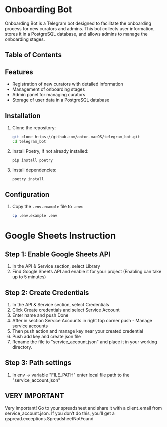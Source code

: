 # Onboarding Bot

Onboarding Bot is a Telegram bot designed to facilitate the onboarding process for new curators and admins. This bot collects user information, stores it in a PostgreSQL database, and allows admins to manage the onboarding stages.

## Table of Contents


## Features

- Registration of new curators with detailed information
- Management of onboarding stages
- Admin panel for managing curators
- Storage of user data in a PostgreSQL database

## Installation

1. Clone the repository:

    ```sh
    git clone https://github.com/anton-macOS/telegram_bot.git
    cd telegram_bot
    ```

2. Install Poetry, if not already installed:

    ```sh
    pip install poetry
    ```

3. Install dependencies:

    ```sh
    poetry install
    ```
## Configuration

1. Copy the `.env.example` file to `.env`:

    ```sh
    cp .env.example .env
    ```
   
# Google Sheets Instruction

## Step 1: Enable Google Sheets API
1. In the API & Service section, select Library
2. Find Google Sheets API and enable it for your project (Enabling can take up to 5 minutes)
## Step 2: Create Credentials
1. In the API & Service section, select Credentials
2. Click Create credentials and select Service Account
3. Enter name and push Done
4. After in section Service Accounts in right top corner push - Manage service accounts
5. Then push action and manage key near your created credential
6. Push  add key and create json file
7. Rename the file to "service_account.json" and place it in your working directory.
## Step 3: Path settings
1. In env -> variable "FILE_PATH" enter local file path to the "service_account.json"
## VERY IMPORTANT
Very important! Go to your spreadsheet and share it with a client_email from service_account.json. 
If you don’t do this, you’ll get a gspread.exceptions.SpreadsheetNotFound
